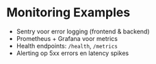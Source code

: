# Monitoring Examples

- Sentry voor error logging (frontend & backend)
- Prometheus + Grafana voor metrics
- Health endpoints: `/health`, `/metrics`
- Alerting op 5xx errors en latency spikes